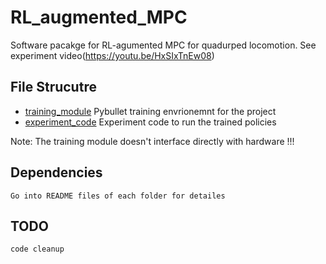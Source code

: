 # RL_augmented_MPC
Software pacakge for RL-agumented MPC for quadurped locomotion. See experiment video(https://youtu.be/HxSIxTnEw08)

## File Strucutre
- [training_module](./traning_module/) Pybullet training envrionemnt for the project
- [experiment_code](./experiment_code/) Experiment code to run the trained policies

Note: The training module doesn't interface directly with hardware !!!

## Dependencies
    Go into README files of each folder for detailes

## TODO
    code cleanup


